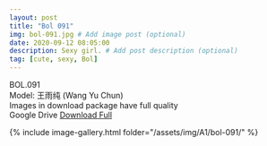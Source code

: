 ```yaml
---
layout: post
title: "Bol 091"
img: bol-091.jpg # Add image post (optional)
date: 2020-09-12 08:05:00
description: Sexy girl. # Add post description (optional)
tag: [cute, sexy, Bol]
---
```

BOL.091  
Model: 王雨纯 (Wang Yu Chun)                                                     
Images in download package have full quality                    
Google Drive [Download Full](http://gestyy.com/eev6ZI)

{% include image-gallery.html folder="/assets/img/A1/bol-091/" %}
